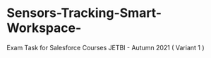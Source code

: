 # Sensors-Tracking-Smart-Workspace-
Exam Task for Salesforce Courses JETBI - Autumn 2021  ( Variant 1 )
